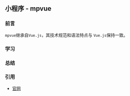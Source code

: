 ## 小程序 - mpvue

### 前言

`mpvue`继承自`Vue.js`，其技术规范和语法特点与 `Vue.js`保持一致。

### 学习

### 总结

### 引用

- [官网](http://mpvue.com/mpvue/)